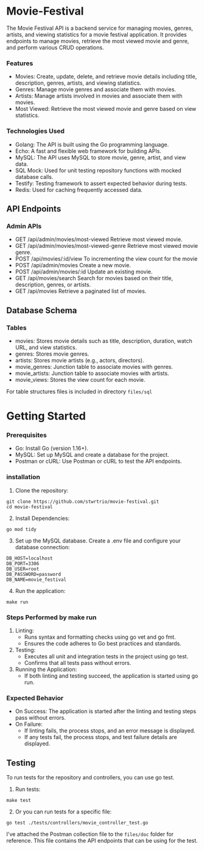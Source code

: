 # Movie-Festival

The Movie Festival API is a backend service for managing movies, genres, artists, and viewing statistics for a movie festival application. It provides endpoints to manage movies, retrieve the most viewed movie and genre, and perform various CRUD operations.

### Features
- Movies: Create, update, delete, and retrieve movie details including title, description, genres, artists, and viewing statistics.
- Genres: Manage movie genres and associate them with movies.
- Artists: Manage artists involved in movies and associate them with movies.
- Most Viewed: Retrieve the most viewed movie and genre based on view statistics.

### Technologies Used
- Golang: The API is built using the Go programming language.
- Echo: A fast and flexible web framework for building APIs.
- MySQL: The API uses MySQL to store movie, genre, artist, and view data.
- SQL Mock: Used for unit testing repository functions with mocked database calls.
- Testify: Testing framework to assert expected behavior during tests.
- Redis: Used for caching frequently accessed data.


## API Endpoints
### Admin APIs
- GET /api/admin/movies/most-viewed Retrieve most viewed movie.
- GET /api/admin/movies/most-viewed-genre Retrieve most viewed movie genre.
- POST /api/movies/:id/view To incrementing the view count for the movie
- POST /api/admin/movies Create a new movie.
- POST /api/admin/movies/:id Update an existing movie.
- GET /api/movies/search Search for movies based on their title, description, genres, or artists.
- GET /api/movies Retrieve a paginated list of movies.

## Database Schema
### Tables
- movies: Stores movie details such as title, description, duration, watch URL, and view statistics.
- genres: Stores movie genres.
- artists: Stores movie artists (e.g., actors, directors).
- movie_genres: Junction table to associate movies with genres.
- movie_artists: Junction table to associate movies with artists.
- movie_views: Stores the view count for each movie.

For table structures files is included in directory ``files/sql``

# Getting Started
### Prerequisites
- Go: Install Go (version 1.16+).
- MySQL: Set up MySQL and create a database for the project.
- Postman or cURL: Use Postman or cURL to test the API endpoints.

### installation
1. Clone the repository:
```
git clone https://github.com/stwrtrio/movie-festival.git
cd movie-festival
```

2. Install Dependencies:
```
go mod tidy
```

3. Set up the MySQL database. Create a .env file and configure your database connection:
```
DB_HOST=localhost
DB_PORT=3306
DB_USER=root
DB_PASSWORD=password
DB_NAME=movie_festival
```
4. Run the application:
```
make run
```

### Steps Performed by make run
1. Linting:
    - Runs syntax and formatting checks using go vet and go fmt.
    - Ensures the code adheres to Go best practices and standards.
2. Testing:
    - Executes all unit and integration tests in the project using go test.
    - Confirms that all tests pass without errors.
3. Running the Application:
    - If both linting and testing succeed, the application is started using go run.

### Expected Behavior
- On Success: The application is started after the linting and testing steps pass without errors.
- On Failure:
    - If linting fails, the process stops, and an error message is displayed.
    - If any tests fail, the process stops, and test failure details are displayed.



## Testing
To run tests for the repository and controllers, you can use go test.
1. Run tests:
```
make test
```
2. Or you can run tests for a specific file:
```
go test ./tests/controllers/movie_controller_test.go
```

I've attached the Postman collection file to the ```files/doc``` folder for reference. This file contains the API endpoints that can be using for the test.
